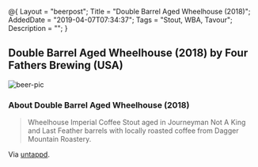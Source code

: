 @{
 Layout = "beerpost";
 Title = "Double Barrel Aged Wheelhouse (2018)";
 AddedDate = "2019-04-07T07:34:37";
 Tags = "Stout, WBA, Tavour";
 Description = "";
 }
 

## Double Barrel Aged Wheelhouse (2018) by Four Fathers Brewing (USA)

![beer-pic]

### About Double Barrel Aged Wheelhouse (2018)

> Wheelhouse Imperial Coffee Stout aged in Journeyman Not A King and Last Feather barrels with locally roasted coffee from Dagger Mountain Roastery.

Via [untappd][untappd-url].

[untappd-url]: <https://untappd.com//b/four-fathers-brewing-usa-double-barrel-aged-wheelhouse-2018/2917961>
[beer-pic]: https://jasonpowley.com/assets/img/2019-04-07-double-barrel-aged-wheelhouse-2018.jpeg "Double Barrel Aged Wheelhouse (2018) by Four Fathers Brewing (USA)"
